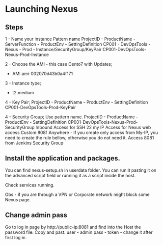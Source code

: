 # Launching Nexus

## Steps
1 - Name your instance
Pattern name
ProjectID - ProductName - ServerFunction - ProductEnv - SettingDefinition
CP001     - DevOpsTools - Nexus        - Prod       - Instance/SecurityGroup/KeyPair
CP001-DevOpsTools-Nexus-Prod-Instance

2 - Choose the AMI - this case Cento7 with Updates;
- AMI ami-002070d43b0a4f171

3 - Instance type;
- t2.medium

4 - Key Pair;
ProjectID - ProductName - ProductEnv - SettingDefinition
CP001-DevOpsTools-Prod-KeyPair

4 - Security Group;
Use pattern name.
ProjectID - ProductName - ProductEnv - SettingDefinition
CP001-DevOpsTools-Nexus-Prod-SecurityGroup
Inbound
Access for SSH 22 my IP
Access for Nexus web access Custom 8081 Anywhere - If you create only access from My-IP, you need to create
the rule bellow, otherwise you do not need it.
Access 8081 from Jenkins Security Group 

## Install the application and packages.
You can find nexus-setup.sh in userdata folder.
You can run it pasting it on the advanced script field or running it as a script inside the host.

Check services running.

Obs - if you are through a VPN or Corporate network might block some Nexus page.

## Change admin pass

Go to log in page by http://public-ip:8081 and find into the Host the password file. Copy and past.
user - admin
pass - token - change it after first log in.
